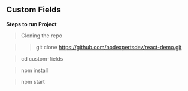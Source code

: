 ## Custom Fields

**Steps to run Project**

>Cloning the repo

>>git clone https://github.com/nodexpertsdev/react-demo.git

>cd custom-fields

>npm install

>npm start

